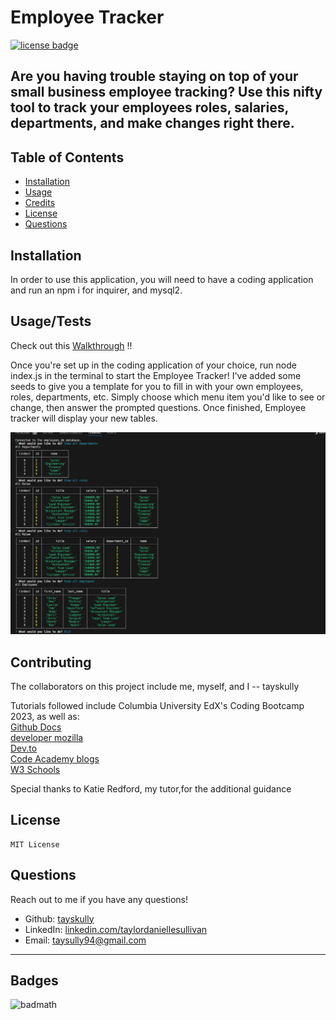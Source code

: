 # Employee Tracker

[![license badge](https://img.shields.io/badge/License-MIT-green)](LICENSE)

## Are you having trouble staying on top of your small business employee tracking? Use this nifty tool to track your employees roles, salaries, departments, and make changes right there.

## Table of Contents

- [Installation](#installation)
- [Usage](#usage)
- [Credits](#credits)
- [License](#license)
- [Questions](#questions)

## Installation

In order to use this application, you will need to have a coding application and run an npm i for inquirer, and mysql2.

## Usage/Tests

Check out this [Walkthrough](https://watch.screencastify.com/v/5u68Xgdy6G3gxUwCALq8) !!

Once you're set up in the coding application of your choice, run node index.js in the terminal to start the Employee Tracker! I've added some seeds to give you a template for you to fill in with your own employees, roles, departments, etc. Simply choose which menu item you'd like to see or change, then answer the prompted questions. Once finished, Employee tracker will display your new tables.

![Employee Tracker in action](assets/images/screenshot.png)

## Contributing

The collaborators on this project include me, myself, and I -- tayskully

Tutorials followed include Columbia University EdX's Coding Bootcamp 2023, as well as:  
 [Github Docs](https://docs.github.com/en)  
 [developer mozilla](https://developer.mozilla.org/en-US/)  
 [Dev.to](https://dev.to/)  
 [Code Academy blogs](https://www.codecademy.com/resources/blog/)  
 [W3 Schools](https://www.w3schools.com/)

Special thanks to Katie Redford, my tutor,for the additional guidance

## License

    MIT License

## Questions

Reach out to me if you have any questions!

- Github: [tayskully](https://github.com/tayskully)
- LinkedIn: [linkedin.com/taylordaniellesullivan](https://www.linkedin.com/in/linkedin.com/taylordaniellesullivan/)
- Email: taysully94@gmail.com

---

## Badges

![badmath](https://img.shields.io/github/languages/top/lernantino/badmath)
